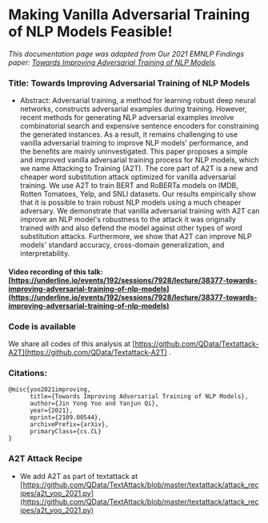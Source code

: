Making Vanilla Adversarial Training of NLP Models Feasible!
=========================================================================


*This documentation page was adapted from Our  2021 EMNLP Findings paper: [Towards Improving Adversarial Training of NLP Models](https://arxiv.org/abs/2109.00544).*


### Title: Towards Improving Adversarial Training of NLP Models


- Abstract:  Adversarial training, a method for learning robust deep neural networks, constructs adversarial examples during training. However, recent methods for generating NLP adversarial examples involve combinatorial search and expensive sentence encoders for constraining the generated instances. As a result, it remains challenging to use vanilla adversarial training to improve NLP models' performance, and the benefits are mainly uninvestigated. This paper proposes a simple and improved vanilla adversarial training process for NLP models, which we name Attacking to Training (A2T). The core part of A2T is a new and cheaper word substitution attack optimized for vanilla adversarial training. We use A2T to train BERT and RoBERTa models on IMDB, Rotten Tomatoes, Yelp, and SNLI datasets. Our results empirically show that it is possible to train robust NLP models using a much cheaper adversary. We demonstrate that vanilla adversarial training with A2T can improve an NLP model's robustness to the attack it was originally trained with and also defend the model against other types of word substitution attacks. Furthermore, we show that A2T can improve NLP models' standard accuracy, cross-domain generalization, and interpretability. 


#### Video recording of this talk: [https://underline.io/events/192/sessions/7928/lecture/38377-towards-improving-adversarial-training-of-nlp-models](https://underline.io/events/192/sessions/7928/lecture/38377-towards-improving-adversarial-training-of-nlp-models)

### Code is available 

We share all codes of this analysis at [https://github.com/QData/Textattack-A2T](https://github.com/QData/Textattack-A2T) .


### Citations: 
```
@misc{yoo2021improving,
      title={Towards Improving Adversarial Training of NLP Models}, 
      author={Jin Yong Yoo and Yanjun Qi},
      year={2021},
      eprint={2109.00544},
      archivePrefix={arXiv},
      primaryClass={cs.CL}
}
```



### A2T Attack Recipe 

- We add A2T as part of textattack at [https://github.com/QData/TextAttack/blob/master/textattack/attack_recipes/a2t_yoo_2021.py](https://github.com/QData/TextAttack/blob/master/textattack/attack_recipes/a2t_yoo_2021.py)
